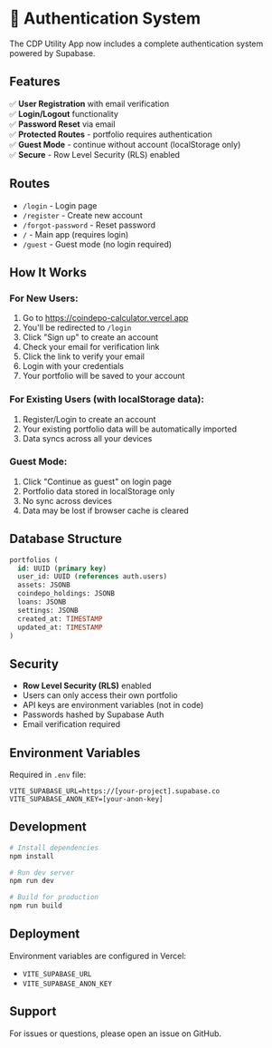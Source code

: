 # 🔐 Authentication System

The CDP Utility App now includes a complete authentication system powered by Supabase.

## Features

✅ **User Registration** with email verification  
✅ **Login/Logout** functionality  
✅ **Password Reset** via email  
✅ **Protected Routes** - portfolio requires authentication  
✅ **Guest Mode** - continue without account (localStorage only)  
✅ **Secure** - Row Level Security (RLS) enabled

## Routes

- `/login` - Login page
- `/register` - Create new account
- `/forgot-password` - Reset password
- `/` - Main app (requires login)
- `/guest` - Guest mode (no login required)

## How It Works

### For New Users:
1. Go to https://coindepo-calculator.vercel.app
2. You'll be redirected to `/login`
3. Click "Sign up" to create an account
4. Check your email for verification link
5. Click the link to verify your email
6. Login with your credentials
7. Your portfolio will be saved to your account

### For Existing Users (with localStorage data):
1. Register/Login to create an account
2. Your existing portfolio data will be automatically imported
3. Data syncs across all your devices

### Guest Mode:
1. Click "Continue as guest" on login page
2. Portfolio data stored in localStorage only
3. No sync across devices
4. Data may be lost if browser cache is cleared

## Database Structure

```sql
portfolios (
  id: UUID (primary key)
  user_id: UUID (references auth.users)
  assets: JSONB
  coindepo_holdings: JSONB
  loans: JSONB
  settings: JSONB
  created_at: TIMESTAMP
  updated_at: TIMESTAMP
)
```

## Security

- **Row Level Security (RLS)** enabled
- Users can only access their own portfolio
- API keys are environment variables (not in code)
- Passwords hashed by Supabase Auth
- Email verification required

## Environment Variables

Required in `.env` file:

```
VITE_SUPABASE_URL=https://[your-project].supabase.co
VITE_SUPABASE_ANON_KEY=[your-anon-key]
```

## Development

```bash
# Install dependencies
npm install

# Run dev server
npm run dev

# Build for production
npm run build
```

## Deployment

Environment variables are configured in Vercel:
- `VITE_SUPABASE_URL`
- `VITE_SUPABASE_ANON_KEY`

## Support

For issues or questions, please open an issue on GitHub.

